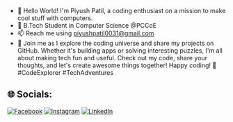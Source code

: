 - 👋 Hello World! I'm Piyush Patil, a coding enthusiast on a mission to make cool stuff with computers.
- 🌱 B.Tech Student in Computer Science @PCCoE
- 📫 Reach me using piyushpatil0031@gmail.com
- 🚀 Join me as I explore the coding universe and share my projects on GitHub. Whether it's building apps or solving interesting puzzles, I'm all about making tech fun and useful.
   Check out my code, share your thoughts, and let's create awesome things together! Happy coding! 🌟 #CodeExplorer #TechAdventures

<!---
patil-piyush/patil-piyush is a ✨ special ✨ repository because its `README.md` (this file) appears on your GitHub profile.
You can click the Preview link to take a look at your changes.
--->
## 🌐 Socials:
[![Facebook](https://img.shields.io/badge/Facebook-%231877F2.svg?logo=Facebook&logoColor=white)]() [![Instagram](https://img.shields.io/badge/Instagram-%23E4405F.svg?logo=Instagram&logoColor=white)]() [![LinkedIn](https://img.shields.io/badge/LinkedIn-%230077B5.svg?logo=linkedin&logoColor=white)]()
